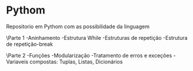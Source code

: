 # Pythom
 Repositorio em Pythom com as possibilidade da linguagem

 \Parte 1
 -Aninhamento
 -Estrutura While
 -Estruturas de repetição
 -Estrutura de repetição-break
 
 \Parte 2
 -Funções
 -Modularização
 -Tratamento de erros e exceções
 -Variaveis compostas: Tuplas, Listas, Dicionários
